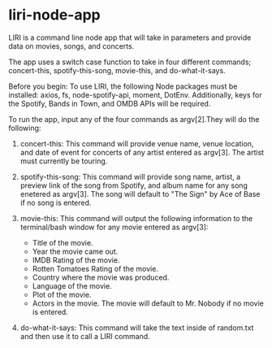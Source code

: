 # liri-node-app

LIRI is a command line node app that will take in parameters and provide data on movies, songs, and concerts. 

The app uses a switch case function to take in four different commands; concert-this, spotify-this-song, movie-this, and do-what-it-says. 

Before you begin: 
To use LIRI, the following Node packages must be installed: axios, fs, node-spotify-api, moment, DotEnv. 
Additionally, keys for the Spotify, Bands in Town, and OMDB APIs will be required.

To run the app, input any of the four commands as argv[2].They will do the following:

1. concert-this: This command will provide venue name, venue location, and date of event  for concerts of any artist entered as argv[3]. The artist must currently be touring. 

2. spotify-this-song: This command will provide song name, artist, a preview link of the song from Spotify, and album name for any song enetered as argv[3]. The song will default to "The Sign" by Ace of Base if no song is entered. 

3. movie-this: This command will output the following information to the terminal/bash window for any movie entered as argv[3]:
   * Title of the movie.   
   * Year the movie came out.
   * IMDB Rating of the movie.
   * Rotten Tomatoes Rating of the movie.
   * Country where the movie was produced.
   * Language of the movie.
   * Plot of the movie.
   * Actors in the movie.
The movie will default to Mr. Nobody if no movie is entered. 

4. do-what-it-says: This command will take the text inside of random.txt and then use it to call a LIRI command. 
